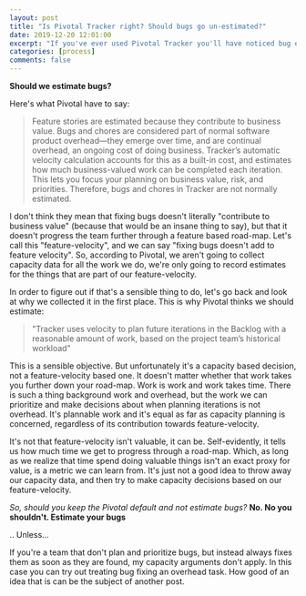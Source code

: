 ```yaml
---
layout: post
title: "Is Pivotal Tracker right? Should bugs go un-estimated?"
date: 2019-12-20 12:01:00
excerpt: "If you've ever used Pivotal Tracker you'll have noticed bug estimation is off by default. Why is that? And is it the right thing to do: should bugs be estimated or not?"
categories: [process]
comments: false
---
```


**Should we estimate bugs?**

Here's what Pivotal have to say:

> Feature stories are estimated because they contribute to business value. Bugs and chores are considered part of normal software product overhead—they emerge over time, and are continual overhead, an ongoing cost of doing business. Tracker’s automatic velocity calculation accounts for this as a built-in cost, and estimates how much business-valued work can be completed each iteration. This lets you focus your planning on business value, risk, and priorities. Therefore, bugs and chores in Tracker are not normally estimated.

I don't think they mean that fixing bugs doesn't literally "contribute to business value" (because that would be an insane thing to say), but that it doesn't progress the team further through a feature based road-map. Let's call this "feature-velocity", and we can say "fixing bugs doesn't add to feature velocity". So, according to Pivotal, we aren't going to collect capacity data for all the work we do, we're only going to record estimates for the things that are part of our feature-velocity.

In order to figure out if that's a sensible thing to do, let's go back and look at why we collected it in the first place. This is why Pivotal thinks we should estimate:

> "Tracker uses velocity to plan future iterations in the Backlog with a reasonable amount of work, based on the project team’s historical workload"

This is a sensible objective. But unfortunately it's a capacity based decision, not a feature-velocity based one. It doesn't matter whether that work takes you further down your road-map. Work is work and work takes time. There is such a thing background work and overhead, but the work we can prioritize and make decisions about when planning iterations is not overhead. It's plannable work and it's equal as far as capacity planning is concerned, regardless of its contribution towards feature-velocity.

It's not that feature-velocity isn't valuable, it can be. Self-evidently, it tells us how much time we get to progress through a road-map. Which, as long as we realize that time spend doing valuable things isn't an exact proxy for value, is a metric we can learn from. It's just not a good idea to throw away our capacity data, and then try to make capacity decisions based on our feature-velocity.

*So, should you keep the Pivotal default and not estimate bugs?*
**No. No you shouldn't. Estimate your bugs**

.. Unless...

If you're a team that don't plan and prioritize bugs, but instead always fixes them as soon as they are found, my capacity arguments don't apply. In this case you can try out treating bug fixing an overhead task. How good of an idea that is can be the subject of another post.